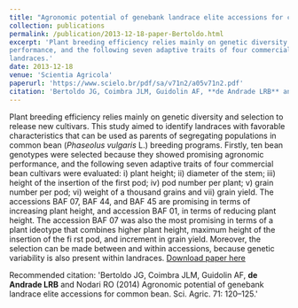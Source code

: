 ```yaml
---
title: "Agronomic potential of genebank landrace elite accessions for common bean"
collection: publications
permalink: /publication/2013-12-18-paper-Bertoldo.html
excerpt: 'Plant breeding efficiency relies mainly on genetic diversity and selection to release new cultivars. This study aimed to identify landraces with favorable characteristics that can be used as parents of segregating populations in common bean (*Phaseolus vulgaris* L.) breeding programs. Firstly, ten bean genotypes were selected because they showed promising agronomic
performance, and the following seven adaptive traits of four commercial bean cultivars were evaluated: i) plant height; ii) diameter of the stem; iii) height of the insertion of the first pod; iv) pod number per plant; v) grain number per pod; vi) weight of a thousand grains and vii) grain yield. The accessions BAF 07, BAF 44, and BAF 45 are promising in terms of increasing plant height, and accession BAF 01, in terms of reducing plant height. The accession BAF 07 was also the most promising in terms of a plant ideotype that combines higher plant height, maximum height of the insertion of the first pod, and increment in grain yield. Moreover, the selection can be made between and within accessions, because genetic variability is also present within
landraces.'
date: 2013-12-18
venue: 'Scientia Agricola'
paperurl: 'https://www.scielo.br/pdf/sa/v71n2/a05v71n2.pdf'
citation: 'Bertoldo JG, Coimbra JLM, Guidolin AF, **de Andrade LRB** and Nodari RO (2014) Agronomic potential of genebank landrace elite accessions for common bean. Sci. Agric. 71: 120–125.'
---
```

Plant breeding efficiency relies mainly on genetic diversity and selection to release new cultivars. This study aimed to identify landraces with favorable characteristics that can be used as parents of segregating populations in common bean (*Phaseolus vulgaris* L.) breeding programs. Firstly, ten bean genotypes were selected because they showed promising agronomic
performance, and the following seven adaptive traits of four commercial bean cultivars were evaluated: i) plant height; ii) diameter of the stem; iii) height of the insertion of the first pod; iv) pod number per plant; v) grain number per pod; vi) weight of a thousand grains and vii) grain yield. The accessions BAF 07, BAF 44, and BAF 45 are promising in terms of increasing plant height, and accession BAF 01, in terms of reducing plant height. The accession BAF 07 was also the most promising in terms of a plant ideotype that combines higher plant height, maximum height of the insertion of the fi rst pod, and increment in grain yield. Moreover, the selection can be made between and within accessions, because genetic variability is also present within
landraces.
[Download paper here](https://www.scielo.br/pdf/sa/v71n2/a05v71n2.pdf)

Recommended citation: 'Bertoldo JG, Coimbra JLM, Guidolin AF, **de Andrade LRB** and Nodari RO (2014) Agronomic potential of genebank landrace elite accessions for common bean. Sci. Agric. 71: 120–125.'
